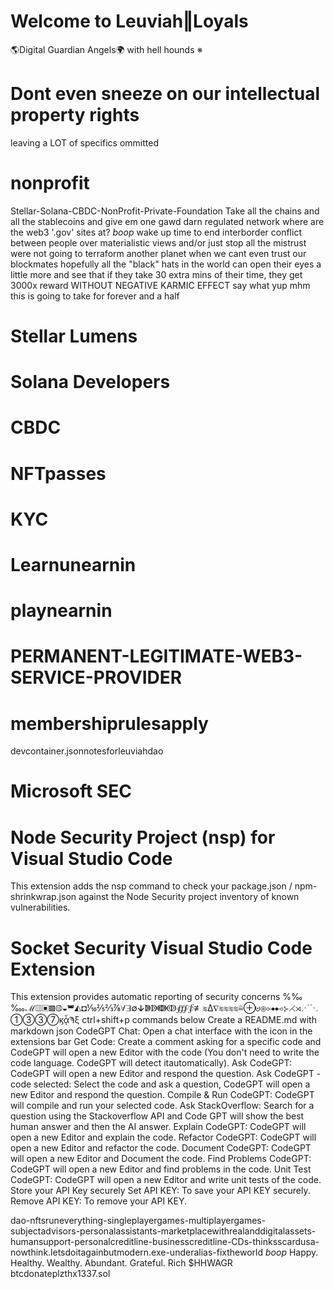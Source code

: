 # Welcome to Leuviah‖Loyals

  🌎Digital Guardian Angels🌍
        with hell hounds
              ※
              
# Dont even sneeze on our intellectual property rights
leaving a LOT of specifics ommitted
# nonprofit
Stellar-Solana-CBDC-NonProfit-Private-Foundation
Take all the chains and all the stablecoins and give em one gawd darn regulated network
where are the web3 '.gov' sites at?
*boop*
wake up
time to end interborder conflict between people over materialistic views
and/or just stop all the mistrust
were not going to terraform another planet when we cant even trust our blockmates
hopefully all the "black" hats in the world can open their eyes a little more
and see that if they take 30 extra mins of their time, they get 3000x reward
WITHOUT NEGATIVE KARMIC EFFECT
say what
yup
mhm
this is going to take for forever and a half
# Stellar Lumens
# Solana Developers
# CBDC
# NFTpasses
# KYC
# Learnunearnin
# playnearnin
# PERMANENT-LEGITIMATE-WEB3-SERVICE-PROVIDER
# membershiprulesapply
devcontainer.jsonnotesforleuviahdao
# Microsoft SEC
# Node Security Project (nsp) for Visual Studio Code
This extension adds the nsp command to check your package.json / npm-shrinkwrap.json 
against the Node Security project inventory of known vulnerabilities.
# Socket Security Visual Studio Code Extension
This extension provides automatic reporting of security concerns 
%‰‱ℳ▥▣▩◍◒◚◭◘⅒⅖⅔⅞∀∃∅ↆↇↁↈↂ∰∳≢≋∆∇≋≋≋≋≘⊕⊌⊛⊶⊷⊱⋌⋊⋰⋱①③③⑦ϗᾆϠξ
ctrl+shift+p commands below 
Create a README.md with <ask> markdown json
CodeGPT Chat: Open a chat interface with the icon in the extensions bar
Get Code: Create a comment asking for a specific code and CodeGPT will open a new Editor
 with the code (You don't need to write the code language. CodeGPT will detect itautomatically).
Ask CodeGPT: CodeGPT will open a new Editor and respond the question.
Ask CodeGPT - code selected: Select the code and ask a question, CodeGPT will open a new 
Editor and respond the question.
Compile & Run CodeGPT: CodeGPT will compile and run your selected code.
Ask StackOverflow: Search for a question using the Stackoverflow API and Code GPT will 
show the best human answer and then the AI ​​answer.
Explain CodeGPT: CodeGPT will open a new Editor and explain the code.
Refactor CodeGPT: CodeGPT will open a new Editor and refactor the code.
Document CodeGPT: CodeGPT will open a new Editor and Document the code.
Find Problems CodeGPT: CodeGPT will open a new Editor and find problems in the code.
Unit Test CodeGPT: CodeGPT will open a new Editor and write unit tests of the code.
Store your API Key securely
Set API KEY: To save your API KEY securely.
Remove API KEY: To remove your API KEY.



dao-nftsruneverything-singleplayergames-multiplayergames-subjectadvisors-personalassistants-marketplacewithrealanddigitalassets-humansupport-personalcreditline-businesscreditline-CDs-thinksscardusa-nowthink.letsdoitagainbutmodern.exe-underalias-fixtheworld
*boop*
Happy. Healthy. Wealthy. Abundant. Grateful. Rich
$HHWAGR btcdonateplzthx1337.sol
